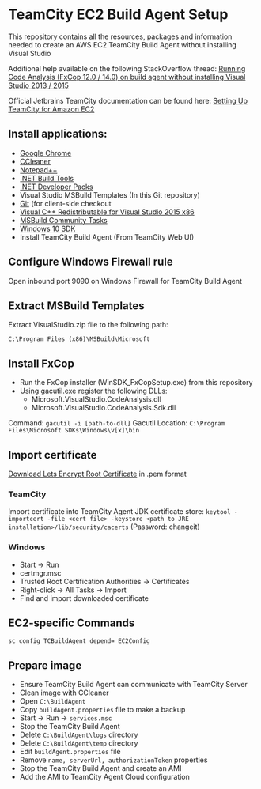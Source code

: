 # TeamCity EC2 Build Agent Setup

This repository contains all the resources, packages and information needed to create an AWS EC2 TeamCity Build Agent without installing Visual Studio

Additional help available on the following StackOverflow thread:
[Running Code Analysis (FxCop 12.0 / 14.0) on build agent without installing Visual Studio 2013 / 2015](http://stackoverflow.com/questions/21729066/running-code-analysis-fxcop-12-0-14-0-on-build-agent-without-installing-visu/32093939#32093939)

Official Jetbrains TeamCity documentation can be found here:
[Setting Up TeamCity for Amazon EC2](https://confluence.jetbrains.com/display/TCD9/Setting+Up+TeamCity+for+Amazon+EC2#SettingUpTeamCityforAmazonEC2-PreparingImagewithInstalledTeamCityAgent)

## Install applications:

* [Google Chrome](https://www.google.com.au/chrome/browser/desktop/)
* [CCleaner](https://www.piriform.com/ccleaner/download)
* [Notepad++](https://notepad-plus-plus.org/)
* [.NET Build Tools](https://www.microsoft.com/en-us/download/details.aspx?id=48159)
* [.NET Developer Packs](http://getdotnet.azurewebsites.net/target-dotnet-platforms.html)
* Visual Studio MSBuild Templates (In this Git repository)
* [Git](https://git-scm.com/download/win) (for client-side checkout
* [Visual C++ Redistributable for Visual Studio 2015 x86](http://www.microsoft.com/en-us/download/confirmation.aspx?id=48145)
* [MSBuild Community Tasks](https://github.com/loresoft/msbuildtasks)
* [Windows 10 SDK](https://dev.windows.com/en-us/downloads/windows-10-sdk)
* Install TeamCity Build Agent (From TeamCity Web UI)

## Configure Windows Firewall rule

Open inbound port 9090 on Windows Firewall for TeamCity Build Agent

## Extract MSBuild Templates

Extract VisualStudio.zip file to the following path:

`C:\Program Files (x86)\MSBuild\Microsoft`

## Install FxCop

* Run the FxCop installer (WinSDK_FxCopSetup.exe) from this repository
* Using gacutil.exe register the following DLLs:
  * Microsoft.VisualStudio.CodeAnalysis.dll
  * Microsoft.VisualStudio.CodeAnalysis.Sdk.dll

Command: `gacutil -i [path-to-dll]`
Gacutil Location: `C:\Program Files\Microsoft SDKs\Windows\v[x]\bin`

## Import certificate

[Download Lets Encrypt Root Certificate](https://letsencrypt.org/certificates/) in .pem format

### TeamCity

Import certificate into TeamCity Agent JDK certificate store:
`keytool -importcert -file <cert file> -keystore <path to JRE installation>/lib/security/cacerts`
(Password: changeit)

### Windows

* Start -> Run
* certmgr.msc
* Trusted Root Certification Authorities -> Certificates
* Right-click -> All Tasks -> Import
* Find and import downloaded certificate

## EC2-specific Commands

`sc config TCBuildAgent depend= EC2Config`

## Prepare image

* Ensure TeamCity Build Agent can communicate with TeamCity Server
* Clean image with CCleaner
* Open `C:\BuildAgent`
* Copy `buildAgent.properties` file to make a backup
* Start -> Run -> `services.msc`
* Stop the TeamCity Build Agent
* Delete `C:\BuildAgent\logs` directory
* Delete `C:\BuildAgent\temp` directory
* Edit `buildAgent.properties` file
* Remove `name, serverUrl, authorizationToken` properties
* Stop the TeamCity Build Agent and create an AMI
* Add the AMI to TeamCity Agent Cloud configuration
